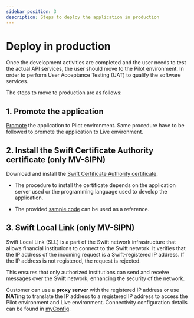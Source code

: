 ```yaml
---
sidebar_position: 3
description: Steps to deploy the application in production
---                                                                                                                                                                            
```


# Deploy in production

Once the development activities are completed and the user needs to test the actual API services, the user should move to the Pilot environment. In order to perform User Acceptance Testing (UAT) to qualify the software services.

The steps to move to production are as follows:

## 1. Promote the application

[Promote](/docs/consumer/security/application-credentials#promote-the-application) the application to Pilot environment.
Same procedure have to be followed to promote the application to Live environment.

## 2. Install the Swift Certificate Authority certificate (only MV-SIPN)
   
Download and install the [Swift Certificate Authority certificate](http://localhost:3000/docs/consumer/security/swiftnet-pki/overview#swift-certificate-authority-ca).
* The procedure to install the certificate depends on the application server used or the programming language used to develop the application.
  
* The provided [sample code](/docs/category/sample-code) can be used as a reference.

## 3. Swift Local Link (only MV-SIPN)

Swift Local Link (SLL) is a part of the Swift network infrastructure that allows financial institutions to connect to the Swift network. It verifies that the IP address of the incoming request is a Swift-registered IP address. If the IP address is not registered, the request is rejected.

This ensures that only authorized institutions can send and receive messages over the Swift network, enhancing the security of the network.

Customer can use a **proxy server** with the registered IP address or use **NATing** to translate the IP address to a registered IP address to access the Pilot environment and Live environment.
Connectivity configuration details can be found in [myConfig](https://www2.swift.com/myconfig).